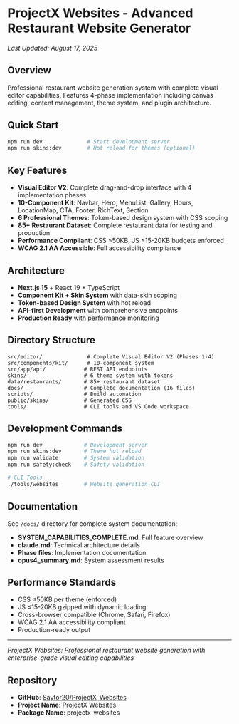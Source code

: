 # ProjectX Websites - Advanced Restaurant Website Generator
*Last Updated: August 17, 2025*

## Overview
Professional restaurant website generation system with complete visual editor capabilities. Features 4-phase implementation including canvas editing, content management, theme system, and plugin architecture.

## Quick Start
```bash
npm run dev              # Start development server
npm run skins:dev        # Hot reload for themes (optional)
```

## Key Features
- **Visual Editor V2**: Complete drag-and-drop interface with 4 implementation phases
- **10-Component Kit**: Navbar, Hero, MenuList, Gallery, Hours, LocationMap, CTA, Footer, RichText, Section
- **6 Professional Themes**: Token-based design system with CSS scoping
- **85+ Restaurant Dataset**: Complete restaurant data for testing and production
- **Performance Compliant**: CSS ≤50KB, JS ≤15-20KB budgets enforced
- **WCAG 2.1 AA Accessible**: Full accessibility compliance

## Architecture
- **Next.js 15** + React 19 + TypeScript
- **Component Kit + Skin System** with data-skin scoping
- **Token-based Design System** with hot reload
- **API-first Development** with comprehensive endpoints
- **Production Ready** with performance monitoring

## Directory Structure
```
src/editor/              # Complete Visual Editor V2 (Phases 1-4)
src/components/kit/      # 10-component system
src/app/api/            # REST API endpoints
skins/                  # 6 theme system with tokens
data/restaurants/       # 85+ restaurant dataset
docs/                   # Complete documentation (16 files)
scripts/                # Build automation
public/skins/           # Generated CSS
tools/                  # CLI tools and VS Code workspace
```

## Development Commands
```bash
npm run dev             # Development server
npm run skins:dev       # Theme hot reload
npm run validate        # System validation
npm run safety:check    # Safety validation

# CLI Tools
./tools/websites        # Website generation CLI
```

## Documentation
See `/docs/` directory for complete system documentation:
- **SYSTEM_CAPABILITIES_COMPLETE.md**: Full feature overview
- **claude.md**: Technical architecture details
- **Phase files**: Implementation documentation
- **opus4_summary.md**: System assessment results

## Performance Standards
- CSS ≤50KB per theme (enforced)
- JS ≤15-20KB gzipped with dynamic loading
- Cross-browser compatible (Chrome, Safari, Firefox)
- WCAG 2.1 AA accessibility compliant
- Production-ready output

---
*ProjectX Websites: Professional restaurant website generation with enterprise-grade visual editing capabilities*

## Repository
- **GitHub**: [Saytor20/ProjectX_Websites](https://github.com/Saytor20/ProjectX_Websites)
- **Project Name**: ProjectX Websites
- **Package Name**: projectx-websites